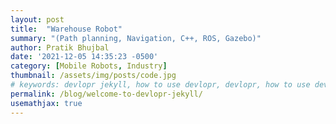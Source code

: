 ```yaml
---
layout: post
title:  "Warehouse Robot"
summary: "(Path planning, Navigation, C++, ROS, Gazebo)"
author: Pratik Bhujbal
date: '2021-12-05 14:35:23 -0500'
category: [Mobile Robots, Industry]
thumbnail: /assets/img/posts/code.jpg
# keywords: devlopr jekyll, how to use devlopr, devlopr, how to use devlopr-jekyll, devlopr-jekyll tutorial,best jekyll themes
permalink: /blog/welcome-to-devlopr-jekyll/
usemathjax: true
---
```



